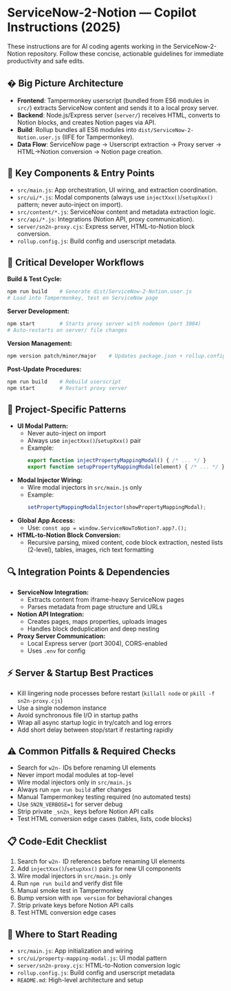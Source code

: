 
# ServiceNow-2-Notion — Copilot Instructions (2025)

These instructions are for AI coding agents working in the ServiceNow-2-Notion repository. Follow these concise, actionable guidelines for immediate productivity and safe edits.

## �️ Big Picture Architecture

- **Frontend**: Tampermonkey userscript (bundled from ES6 modules in `src/`) extracts ServiceNow content and sends it to a local proxy server.
- **Backend**: Node.js/Express server (`server/`) receives HTML, converts to Notion blocks, and creates Notion pages via API.
- **Build**: Rollup bundles all ES6 modules into `dist/ServiceNow-2-Notion.user.js` (IIFE for Tampermonkey).
- **Data Flow**: ServiceNow page → Userscript extraction → Proxy server → HTML→Notion conversion → Notion page creation.

## 📁 Key Components & Entry Points

- `src/main.js`: App orchestration, UI wiring, and extraction coordination.
- `src/ui/*.js`: Modal components (always use `injectXxx()`/`setupXxx()` pattern; never auto-inject on import).
- `src/content/*.js`: ServiceNow content and metadata extraction logic.
- `src/api/*.js`: Integrations (Notion API, proxy communication).
- `server/sn2n-proxy.cjs`: Express server, HTML-to-Notion block conversion.
- `rollup.config.js`: Build config and userscript metadata.

## 🔧 Critical Developer Workflows

**Build & Test Cycle:**
```bash
npm run build    # Generate dist/ServiceNow-2-Notion.user.js
# Load into Tampermonkey, test on ServiceNow page
```

**Server Development:**
```bash
npm start        # Starts proxy server with nodemon (port 3004)
# Auto-restarts on server/ file changes
```

**Version Management:**
```bash
npm version patch/minor/major    # Updates package.json + rollup.config.js
```

**Post-Update Procedures:**
```bash
npm run build    # Rebuild userscript
npm start        # Restart proxy server
```

## 🎨 Project-Specific Patterns

- **UI Modal Pattern:**
  - Never auto-inject on import
  - Always use `injectXxx()`/`setupXxx()` pair
  - Example:
    ```js
    export function injectPropertyMappingModal() { /* ... */ }
    export function setupPropertyMappingModal(element) { /* ... */ }
    ```
- **Modal Injector Wiring:**
  - Wire modal injectors in `src/main.js` only
  - Example:
    ```js
    setPropertyMappingModalInjector(showPropertyMappingModal);
    ```
- **Global App Access:**
  - Use: `const app = window.ServiceNowToNotion?.app?.();`
- **HTML-to-Notion Block Conversion:**
  - Recursive parsing, mixed content, code block extraction, nested lists (2-level), tables, images, rich text formatting

## 🔍 Integration Points & Dependencies

- **ServiceNow Integration:**
  - Extracts content from iframe-heavy ServiceNow pages
  - Parses metadata from page structure and URLs
- **Notion API Integration:**
  - Creates pages, maps properties, uploads images
  - Handles block deduplication and deep nesting
- **Proxy Server Communication:**
  - Local Express server (port 3004), CORS-enabled
  - Uses `.env` for config

## ⚡️ Server & Startup Best Practices

- Kill lingering node processes before restart (`killall node` or `pkill -f sn2n-proxy.cjs`)
- Use a single nodemon instance
- Avoid synchronous file I/O in startup paths
- Wrap all async startup logic in try/catch and log errors
- Add short delay between stop/start if restarting rapidly

## ⚠️ Common Pitfalls & Required Checks

- Search for `w2n-` IDs before renaming UI elements
- Never import modal modules at top-level
- Wire modal injectors only in `src/main.js`
- Always run `npm run build` after changes
- Manual Tampermonkey testing required (no automated tests)
- Use `SN2N_VERBOSE=1` for server debug
- Strip private `_sn2n_` keys before Notion API calls
- Test HTML conversion edge cases (tables, lists, code blocks)

## 📋 Code-Edit Checklist

1. Search for `w2n-` ID references before renaming UI elements
2. Add `injectXxx()`/`setupXxx()` pairs for new UI components
3. Wire modal injectors in `src/main.js` only
4. Run `npm run build` and verify dist file
5. Manual smoke test in Tampermonkey
6. Bump version with `npm version` for behavioral changes
7. Strip private keys before Notion API calls
8. Test HTML conversion edge cases

## 🎯 Where to Start Reading

- `src/main.js`: App initialization and wiring
- `src/ui/property-mapping-modal.js`: UI modal pattern
- `server/sn2n-proxy.cjs`: HTML-to-Notion conversion logic
- `rollup.config.js`: Build config and userscript metadata
- `README.md`: High-level architecture and setup
